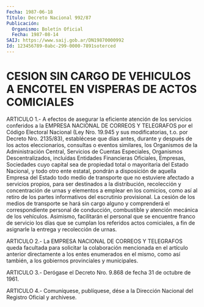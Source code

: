 ```yaml
---
Fecha: 1987-06-18
Título: Decreto Nacional 992/87
Publicación:
  Organismo: Boletín Oficial
  Fecha: 1987-08-14
SAIJ: https://www.saij.gob.ar/DN19870000992
Id: 123456789-0abc-299-0000-7891soterced
---
```

# CESION SIN CARGO DE VEHICULOS A ENCOTEL EN VISPERAS DE ACTOS COMICIALES

<a id="1"></a>
ARTICULO  1.-  A  efectos  de asegurar la eficiente atención de los servicios conferidos a la EMPRESA  NACIONAL DE CORREOS Y TELEGRAFOS por el Código Electoral Nacional (Ley Nro. 19.945 y sus modificatorias,  t.o. por Decreto Nro.  2135/83),  establécese  que días  antes,  durante    y  después  de  los  actos  eleccionarios, consultas o eventos similares,  los Organismos de la Administración Central, Servicios de Cuentas Especiales, Organismos Descentralizados,  incluídas  Entidades    Financieras   Oficiales, Empresas,  Sociedades  cuyo  capital  sea  de  propiedad  total   o mayoritaria  del Estado Nacional, y todo otro ente estatal, pondrán a  disposición   de  aquella  Empresa  del  Estado  todo  medio  de transporte que no  estuviere afectado a servicios propios, para ser destinados a la distribución,  recolección y concentración de urnas y elementos a emplear en los comicios,  como  así  al retiro de los partes  informativos del escrutinio provisional. La cesión  de  los medios de  transporte  se  hará  sin  cargo alguno y comprenderá el correspondiente personal de conducción,  combustible    y  atención mecánica  de  los vehículos. Asimismo, facilitarán el personal  que se encuentre franco  de  servicio  los  días  que  se  cumplan  los referidos  actos  comiciales,  a  fin  de  asignarle  la  entrega y recolección de urnas.

<a id="2"></a>
ARTICULO  2.-  La  EMPRESA  NACIONAL  DE CORREOS Y TELEGRAFOS queda facultada para solicitar la colaboración  mencionada en el artículo anterior directamente a los entes enumerados  en el mismo, como así también, a los gobiernos provinciales y municipales.

<a id="3"></a>
ARTICULO  3.- Derógase el Decreto Nro. 9.868 de fecha 31 de octubre de 1961.

<a id="4"></a>
ARTICULO  4.- Comuníquese, publíquese, dése a la Dirección Nacional del Registro Oficial y archívese.
